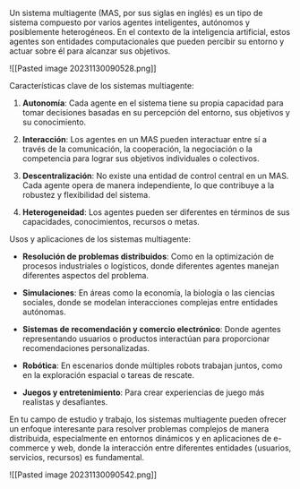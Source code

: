 Un sistema multiagente (MAS, por sus siglas en inglés) es un tipo de sistema compuesto por varios agentes inteligentes, autónomos y posiblemente heterogéneos. En el contexto de la inteligencia artificial, estos agentes son entidades computacionales que pueden percibir su entorno y actuar sobre él para alcanzar sus objetivos.

![[Pasted image 20231130090528.png]]

Características clave de los sistemas multiagente:

1. **Autonomía**: Cada agente en el sistema tiene su propia capacidad para tomar decisiones basadas en su percepción del entorno, sus objetivos y su conocimiento.
    
2. **Interacción**: Los agentes en un MAS pueden interactuar entre sí a través de la comunicación, la cooperación, la negociación o la competencia para lograr sus objetivos individuales o colectivos.
    
3. **Descentralización**: No existe una entidad de control central en un MAS. Cada agente opera de manera independiente, lo que contribuye a la robustez y flexibilidad del sistema.
    
4. **Heterogeneidad**: Los agentes pueden ser diferentes en términos de sus capacidades, conocimientos, recursos o metas.
    

Usos y aplicaciones de los sistemas multiagente:

- **Resolución de problemas distribuidos**: Como en la optimización de procesos industriales o logísticos, donde diferentes agentes manejan diferentes aspectos del problema.
    
- **Simulaciones**: En áreas como la economía, la biología o las ciencias sociales, donde se modelan interacciones complejas entre entidades autónomas.
    
- **Sistemas de recomendación y comercio electrónico**: Donde agentes representando usuarios o productos interactúan para proporcionar recomendaciones personalizadas.
    
- **Robótica**: En escenarios donde múltiples robots trabajan juntos, como en la exploración espacial o tareas de rescate.
    
- **Juegos y entretenimiento**: Para crear experiencias de juego más realistas y desafiantes.
    

En tu campo de estudio y trabajo, los sistemas multiagente pueden ofrecer un enfoque interesante para resolver problemas complejos de manera distribuida, especialmente en entornos dinámicos y en aplicaciones de e-commerce y web, donde la interacción entre diferentes entidades (usuarios, servicios, recursos) es fundamental.

![[Pasted image 20231130090542.png]]